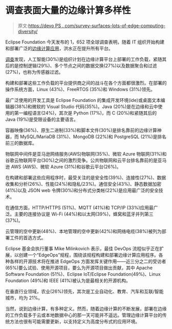 # 调查表面大量的边缘计算多样性

> 原文:[https://devo PS . com/survey-surfaces-lots-of-edge-computing-diversity/](https://devops.com/survey-surfaces-lots-of-edge-computing-diversity/)

Eclipse Foundation 今天发布的 1，652 项全球调查表明，随着 IT 组织开始构建和部署广泛的[边缘计算应用](https://devops.com/?s=edge%20computing)，洪水正在提升所有平台。

[调查](https://www.globenewswire.com/news-release/2020/10/19/2110231/0/en/The-Eclipse-Foundation-Releases-Results-from-the-2020-IoT-Developer-Survey.html)发现，人工智能(30%)是组织计划在边缘计算平台上部署的工作负载，紧随其后的是控制逻辑(29%)、多个节点之间的数据交换(27%)以及数据聚合和过滤(27%)，也称为传感器过滤。

构建和部署这些工作负载的平台提供商之间的战斗在各个方面都很激烈。在部署的操作系统方面，Linux (43%)、FreeRTOS (35%)和 Windows (31%)领先。

最广泛使用的开发工具是 Eclipse Foundation 的集成开发环境(ide)或桌面文本编辑器(38%)和微软的 Visual Studio 代码(35%)。Java (20%)是在边缘和云中使用的第一编程语言(24%)，其次是 Python (17%)，而 C (20%)和紧随其后的 Java (19%)是受限设备的主要语言。

容器映像(36%)、原生二进制(33%)和脚本文件(30%)是排名靠前的边缘计算神器，而 MySQL/MariaDB (31%)、MongoDB (22%)和 PostgreSQL (21%)是排名前三的数据库。

物联网中间件是亚马逊网络服务(AWS)物联网(35%)、微软 Azure 物联网(31%)和谷歌云物联网平台(30%)之间的激烈竞争。公共物联网和云平台排名靠前的是亚马逊 AWS (AWS)、微软 Azure (31%)和谷歌云平台(26%)。

在构建和部署这些应用程序时，最受关注的是安全性(39%)、连接性(27%)、数据收集和分析(26%)、性能(24%)和隐私(23%)。通信安全(43%)、静态数据加密(41%)以及 JSON web 令牌(30%)和分布式分类帐(22%)是应用最广泛的安全技术。

在通信方面，HTTP/HTTPS (51%)、MQTT (41%)和 TCP/IP (33%)应用最广泛。主要的连接协议是 Wi-Fi (44%)和以太网(39%)，蜂窝和蓝牙并列第三(37%)。

云管理的空中更新(48%)、本地管理的空中更新(42%)和网络电缆(38%)被列为部署工件的首选方式。

Eclipse 基金会执行董事 Mike Milinkovich 表示，最佳 DevOps 流程似乎正在扩展，以创建一个“EdgeOps”规程，围绕该规程构建和部署边缘计算应用程序。各种各样的开源技术将在推进 EdgeOps 方面发挥关键作用——近三分之二的受访者(65%)要么试验、使用开源项目，要么为开源项目做出贡献，其中 Apache Software Foundation (51%)、Eclipse IoT/Eclipse Foundation(49%)、Linux Foundation (49%)和 IEEE (41%)被认为是最相关的开源机构。

在垂直行业领域，农业(26%)领先，其次是工业自动化、教育、汽车和互联/智能城市，均为 21%。

当然，说到边缘计算，有多种定义。然而，随着边缘计算的不断发展，部署在边缘的工作负载多于云或本地数据中心的那一天可能并不遥远。管理边缘计算平台的传统方法也很有可能需要更新，以支持定义为高度分布式的应用环境。